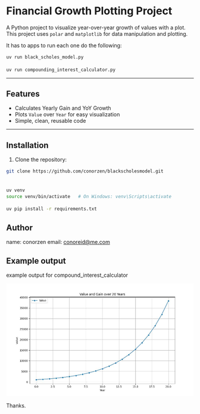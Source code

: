 # Financial Growth Plotting Project

A Python project to visualize year-over-year growth of values with a plot. This project uses `polar` and `matplotlib` for data manipulation and plotting.

It has to apps to run each one do the following:

```bash 
uv run black_scholes_model.py 

uv run compounding_interest_calculator.py

```

---

## Features

- Calculates Yearly Gain and YoY Growth
- Plots `Value` over `Year` for easy visualization
- Simple, clean, reusable code

---

## Installation

1. Clone the repository:

```bash
git clone https://github.com/conorzen/blackscholesmodel.git


uv venv
source venv/bin/activate   # On Windows: venv\Scripts\activate

uv pip install -r requirements.txt
```
## Author 

 name: conorzen
 email: conoreid@me.com


## Example output


example output for compound_interest_calculator

![Chart showing compounding growth](compound_interest.png)

Thanks.